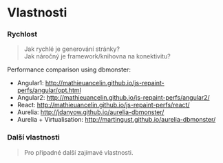 # Vlastnosti

### Rychlost
> Jak rychlé je generování stránky? <br>
> Jak náročný je framework/knihovna na konektivitu?

Performance comparison using dbmonster:
- Angular1: http://mathieuancelin.github.io/js-repaint-perfs/angular/opt.html
- Angular2: http://mathieuancelin.github.io/js-repaint-perfs/angular2/
- React: http://mathieuancelin.github.io/js-repaint-perfs/react/
- Aurelia: http://jdanyow.github.io/aurelia-dbmonster/
- Aurelia + Virtualisation: http://martingust.github.io/aurelia-dbmonster/

### Další vlastnosti
> Pro případné další zajímavé vlastnosti.
